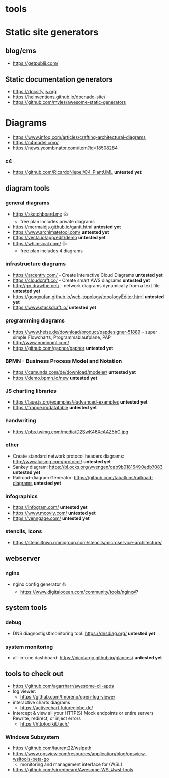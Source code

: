 # tools

# Static site generators
## blog/cms
- https://getpublii.com/

##  Static documentation generators
- https://docsify.js.org
- https://heinventions.github.io/docnado-site/
- https://github.com/myles/awesome-static-generators

#  Diagrams

- https://www.infoq.com/articles/crafting-architectural-diagrams
- https://c4model.com/
- https://news.ycombinator.com/item?id=18508284

### c4
- https://github.com/RicardoNiepel/C4-PlantUML **untested yet**

## diagram tools
### general diagrams

- https://sketchboard.me :+1:
    - free plan includes private diagrams
- https://mermaidjs.github.io/gantt.html **untested yet**
- https://www.archimatetool.com/ **untested yet**
- https://vecta.io/app/edit/demo **untested yet**
- https://whimsical.com/ :+1:
    - free plan includes 4 diagrams

### infrastructure diagrams
- https://arcentry.com/ - Create Interactive Cloud Diagrams **untested yet**
- https://cloudcraft.co/ - Create smart AWS diagrams **untested yet**
- http://go.drawthe.net/ - network diagrams dynamically from a text file **untested yet**
- https://gongxufan.github.io/web-topology/topologyEditor.html **untested yet**
- https://www.stackdraft.io/ **untested yet**

### programming diagrams
- https://www.heise.de/download/product/papdesigner-51889 - super simple Flowcharts, Programmablaufpläne, PAP
- http://www.nomnoml.com/
- https://github.com/gaphor/gaphor **untested yet**

### BPMN - Business Process Model and Notation
- https://camunda.com/de/download/modeler/ **untested yet**
- https://demo.bpmn.io/new **untested yet**

###  JS charting libraries
- https://laue.js.org/examples/#advanced-examples **untested yet**
- https://frappe.io/datatable **untested yet**

### handwriting 
- https://pbs.twimg.com/media/D2SwK46XcAAZ5hG.jpg

### other
- Create standard network protocol headers diagrams: http://www.luismg.com/protocol/ **untested yet**
- Sankey diagram: https://bl.ocks.org/wvengen/cab9b01816490edb7083 **untested yet**
- Railroad-diagram Generator: https://github.com/tabatkins/railroad-diagrams  **untested yet**

### infographics
- https://infogram.com/ **untested yet**
- https://www.moovly.com/ **untested yet**
- https://venngage.com/ **untested yet**

### stencils, icons
- https://stenciltown.omnigroup.com/stencils/microservice-architecture/

## webserver
### nginx 
- nginx config generator :+1:
    - https://www.digitalocean.com/community/tools/nginx#?

## system tools
### debug
- DNS diagnostigs&monitoring tool: https://dnsdiag.org/  **untested yet**

### system monitoring
- all-in-one dashboard: https://nicolargo.github.io/glances/  **untested yet**

## tools to check out
- https://github.com/agarrharr/awesome-cli-apps
- log viewer:
    - https://github.com/tmoreno/open-log-viewer
- interactive charts diagrams
    - https://activechart.futureglobe.de/
- Intercept & view all your HTTP(S) Mock endpoints or entire servers Rewrite, redirect, or inject errors
    - https://httptoolkit.tech/

### Windows Subsystem
- https://github.com/laurent22/wslpath
- https://www.opsview.com/resources/application/blog/opsview-wsltools-beta-go
    - monitoring and management interface for (WSL)
- https://github.com/sirredbeard/Awesome-WSL#wsl-tools  
